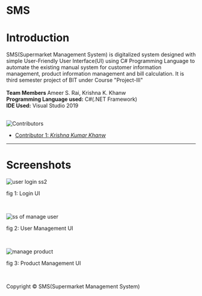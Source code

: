 # SMS
<h1>Introduction</h1>
SMS(Supermarket Management System) is digitalized system designed with simple User-Friendly 
User Interface(UI) using C# Programming Language to automate the existing manual system for 
customer information management, product information management and bill calculation. It is
third semester project of BIT under Course "Project-III"</br></br>
<strong> Team Members </strong> Ameer S. Rai, Krishna K. Khanw</br>
<strong>Programming Language used:</strong> C#(.NET Framework)</br>
<strong>IDE Used:</strong> Visual Studio 2019</br><br>

![Contributors](https://img.shields.io/badge/Contributors-1-blue)

- [Contributor 1: <i>Krishna Kumar Khanw</i>](https://github.com/krchaudhary024)
<hr>

<h1>Screenshots</h1>

![user login ss2](https://user-images.githubusercontent.com/97660344/181225530-82f77f86-3e46-44b4-b7d9-6dfd14057afc.PNG)
<p>fig 1: Login UI </p></br>

![ss of manage user](https://user-images.githubusercontent.com/97660344/181225702-7c0f6b2a-090f-4c8c-ac16-3a68a1110cbd.PNG)
<p>fig 2: User Management UI </p></br>

![manage product](https://user-images.githubusercontent.com/97660344/181225789-7bce2445-3030-4ccb-82e0-0626d3731b12.PNG)
<p>fig 3: Product Management UI </p></br>

Copyright &copy; SMS(Supermarket Management System)
